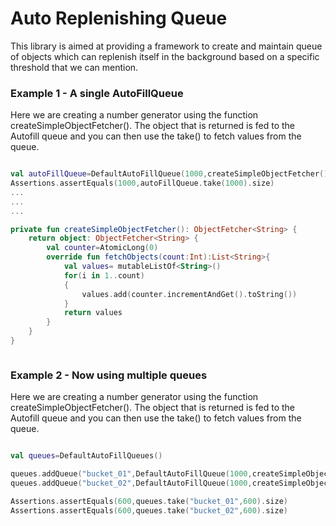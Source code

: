 # Auto Replenishing Queue
This library is aimed at providing a framework to create and maintain queue of objects which can replenish itself in the background based on a specific threshold that we can mention.

### Example 1 - A single AutoFillQueue
Here we are creating a number generator using the function createSimpleObjectFetcher(). The object that is returned is fed to the Autofill queue and you can then use the take() to fetch values from the queue.

```kotlin

val autoFillQueue=DefaultAutoFillQueue(1000,createSimpleObjectFetcher())
Assertions.assertEquals(1000,autoFillQueue.take(1000).size)
...
...
...

private fun createSimpleObjectFetcher(): ObjectFetcher<String> {
    return object: ObjectFetcher<String> {
        val counter=AtomicLong(0)
        override fun fetchObjects(count:Int):List<String>{
            val values= mutableListOf<String>()
            for(i in 1..count)
            {
                values.add(counter.incrementAndGet().toString())
            }
            return values
        }
    }
}



```

### Example 2 - Now using multiple queues
Here we are creating a number generator using the function createSimpleObjectFetcher(). The object that is returned is fed to the Autofill queue and you can then use the take() to fetch values from the queue.

```kotlin

val queues=DefaultAutoFillQueues()

queues.addQueue("bucket_01",DefaultAutoFillQueue(1000,createSimpleObjectFetcher()),500)
queues.addQueue("bucket_02",DefaultAutoFillQueue(1000,createSimpleObjectFetcher()),500)

Assertions.assertEquals(600,queues.take("bucket_01",600).size)
Assertions.assertEquals(600,queues.take("bucket_02",600).size)


```